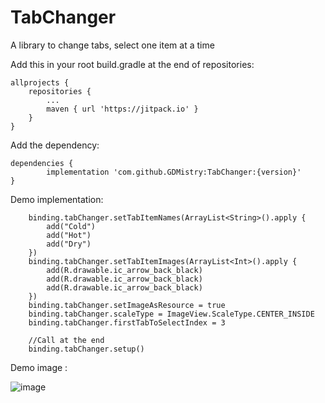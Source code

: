 # TabChanger
A library to change tabs, select one item at a time

Add this in your root build.gradle at the end of repositories:

	allprojects {
		repositories {
			...
			maven { url 'https://jitpack.io' }
		}
	}
 
 
Add the dependency:

	dependencies {
	        implementation 'com.github.GDMistry:TabChanger:{version}'
	}
  
  
Demo implementation:

        binding.tabChanger.setTabItemNames(ArrayList<String>().apply {
            add("Cold")
            add("Hot")
            add("Dry")
        })
        binding.tabChanger.setTabItemImages(ArrayList<Int>().apply {
            add(R.drawable.ic_arrow_back_black)
            add(R.drawable.ic_arrow_back_black)
            add(R.drawable.ic_arrow_back_black)
        })
        binding.tabChanger.setImageAsResource = true
        binding.tabChanger.scaleType = ImageView.ScaleType.CENTER_INSIDE
        binding.tabChanger.firstTabToSelectIndex = 3
        
        //Call at the end
        binding.tabChanger.setup()

Demo image :

![image](https://user-images.githubusercontent.com/66417665/114370926-a0825980-9b9d-11eb-80fa-9561bf23e396.png)
